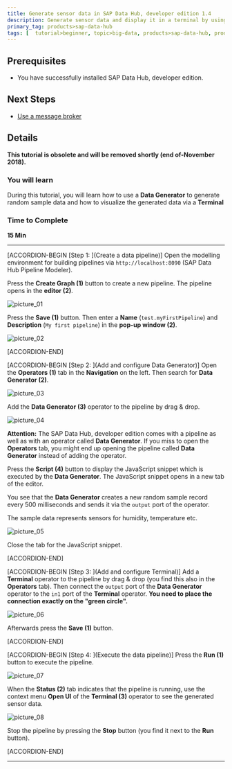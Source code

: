 ```yaml
---
title: Generate sensor data in SAP Data Hub, developer edition 1.4
description: Generate sensor data and display it in a terminal by using SAP Data Hub, developer edition 1.4.
primary_tag: products>sap-data-hub
tags: [  tutorial>beginner, topic>big-data, products>sap-data-hub, products>sap-vora ]
---
```


## Prerequisites  

 - You have successfully installed SAP Data Hub, developer edition.

## Next Steps
 - [Use a message broker](https://www.sap.com/developer/tutorials/datahub-pipelines-broker.html)

## Details
**This tutorial is obsolete and will be removed shortly (end of-November 2018).**
### You will learn  
During this tutorial, you will learn how to use a **Data Generator** to generate random sample data and how to visualize the generated data via a **Terminal**

### Time to Complete
**15 Min**

---

[ACCORDION-BEGIN [Step 1: ](Create a data pipeline)]
Open the modelling environment for building pipelines via `http://localhost:8090` (SAP Data Hub Pipeline Modeler).

Press the **Create Graph (1)** button to create a new pipeline. The pipeline opens in the **editor (2)**.

![picture_01](./datahub-pipelines-sensordata_01.png)  

Press the **Save (1)** button. Then enter a **Name** (`test.myFirstPipeline`) and **Description** (`My first pipeline`) in the **pop-up window (2)**.

![picture_02](./datahub-pipelines-sensordata_02.png)  

[ACCORDION-END]

[ACCORDION-BEGIN [Step 2: ](Add and configure Data Generator)]
Open the **Operators (1)** tab in the **Navigation** on the left. Then search for **Data Generator (2)**.

![picture_03](./datahub-pipelines-sensordata_03.png)  

Add the **Data Generator (3)** operator to the pipeline by drag & drop.

![picture_04](./datahub-pipelines-sensordata_04.png)  

**Attention:** The SAP Data Hub, developer edition comes with a pipeline as well as with an operator called **Data Generator**. If you miss to open the **Operators** tab, you might end up opening the pipeline called **Data Generator** instead of adding the operator.

Press the **Script (4)** button to display the JavaScript snippet which is executed by the **Data Generator**. The JavaScript snippet opens in a new tab of the editor.

You see that the **Data Generator** creates a new random sample record every 500 milliseconds and sends it via the `output` port of the operator.

The sample data represents sensors for humidity, temperature etc.

![picture_05](./datahub-pipelines-sensordata_05.png)  

Close the tab for the JavaScript snippet.

[ACCORDION-END]

[ACCORDION-BEGIN [Step 3: ](Add and configure Terminal)]
Add a **Terminal** operator to the pipeline by drag & drop (you find this also in the **Operators** tab). Then connect the `output` port of the **Data Generator** operator to the `in1` port of the **Terminal** operator. **You need to place the connection exactly on the "green circle".**

![picture_06](./datahub-pipelines-sensordata_06.png)  

Afterwards press the **Save (1)** button.

[ACCORDION-END]

[ACCORDION-BEGIN [Step 4: ](Execute the data pipeline)]
Press the **Run (1)** button to execute the pipeline.

![picture_07](./datahub-pipelines-sensordata_07.png)  

When the **Status (2)** tab indicates that the pipeline is running, use the context menu **Open UI** of the **Terminal (3)** operator to see the generated sensor data.

![picture_08](./datahub-pipelines-sensordata_08.png)  

Stop the pipeline by pressing the **Stop** button (you find it next to the **Run** button).

[ACCORDION-END]

---
